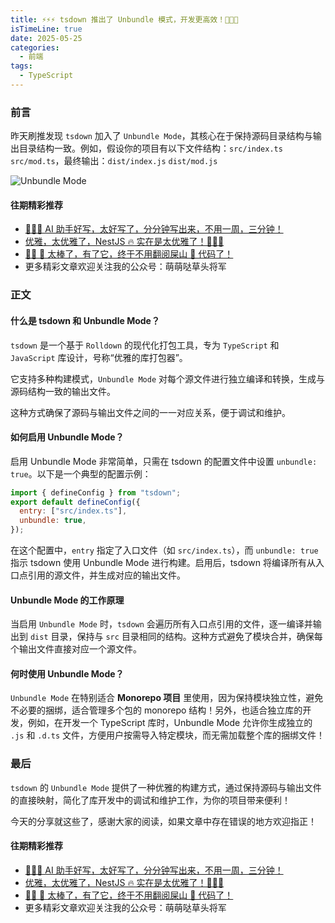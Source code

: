 ```yaml
---
title: ⚡️⚡️⚡️ tsdown 推出了 Unbundle 模式，开发更高效！🚀🚀🚀
isTimeLine: true
date: 2025-05-25
categories:
  - 前端
tags:
  - TypeScript
---
```


### 前言

昨天刷推发现 `tsdown` 加入了 `Unbundle Mode`，其核心在于保持源码目录结构与输出目录结构一致。例如，假设你的项目有以下文件结构：`src/index.ts` `src/mod.ts`，最终输出：`dist/index.js` `dist/mod.js`

![Unbundle Mode](https://files.mdnice.com/user/43422/158c80b2-6402-4d8c-9c18-a48b2677a50c.png)

#### 往期精彩推荐

- [🚀🚀🚀 AI 助手好写，太好写了，分分钟写出来，不用一周，三分钟！](https://juejin.cn/post/7506754146893725750)
- [优雅，太优雅了，NestJS 🔥 实在是太优雅了！🚀🚀🚀](https://juejin.cn/user/1116759543260727/posts "https://juejin.cn/user/1116759543260727/posts")
- [🚀🚀 🚀 太棒了，有了它，终于不用翻阅屎山 💩 代码了！](https://juejin.cn/user/1116759543260727/posts "https://juejin.cn/user/1116759543260727/posts")
- 更多精彩文章欢迎关注我的公众号：萌萌哒草头将军

### 正文

#### 什么是 tsdown 和 Unbundle Mode？

`tsdown` 是一个基于 `Rolldown` 的现代化打包工具，专为 `TypeScript` 和 `JavaScript` 库设计，号称“优雅的库打包器”。

它支持多种构建模式，`Unbundle Mode` 对每个源文件进行独立编译和转换，生成与源码结构一致的输出文件。

这种方式确保了源码与输出文件之间的一一对应关系，便于调试和维护。

#### 如何启用 Unbundle Mode？

启用 Unbundle Mode 非常简单，只需在 tsdown 的配置文件中设置 `unbundle: true`。以下是一个典型的配置示例：

```javascript
import { defineConfig } from "tsdown";
export default defineConfig({
  entry: ["src/index.ts"],
  unbundle: true,
});
```

在这个配置中，`entry` 指定了入口文件（如 `src/index.ts`），而 `unbundle: true` 指示 tsdown 使用 Unbundle Mode 进行构建。启用后，tsdown 将编译所有从入口点引用的源文件，并生成对应的输出文件。

#### Unbundle Mode 的工作原理

当启用 `Unbundle Mode` 时，`tsdown` 会遍历所有入口点引用的文件，逐一编译并输出到 `dist` 目录，保持与 `src` 目录相同的结构。这种方式避免了模块合并，确保每个输出文件直接对应一个源文件。

#### 何时使用 Unbundle Mode？

`Unbundle Mode` 在特别适合 **Monorepo 项目** 里使用，因为保持模块独立性，避免不必要的捆绑，适合管理多个包的 monorepo 结构！另外，也适合独立库的开发，例如，在开发一个 TypeScript 库时，Unbundle Mode 允许你生成独立的 `.js` 和 `.d.ts` 文件，方便用户按需导入特定模块，而无需加载整个库的捆绑文件！

### 最后

`tsdown` 的 `Unbundle Mode` 提供了一种优雅的构建方式，通过保持源码与输出文件的直接映射，简化了库开发中的调试和维护工作，为你的项目带来便利！

今天的分享就这些了，感谢大家的阅读，如果文章中存在错误的地方欢迎指正！

#### 往期精彩推荐

- [🚀🚀🚀 AI 助手好写，太好写了，分分钟写出来，不用一周，三分钟！](https://juejin.cn/post/7506754146893725750)
- [优雅，太优雅了，NestJS 🔥 实在是太优雅了！🚀🚀🚀](https://juejin.cn/user/1116759543260727/posts "https://juejin.cn/user/1116759543260727/posts")
- [🚀🚀 🚀 太棒了，有了它，终于不用翻阅屎山 💩 代码了！](https://juejin.cn/user/1116759543260727/posts "https://juejin.cn/user/1116759543260727/posts")
- 更多精彩文章欢迎关注我的公众号：萌萌哒草头将军
